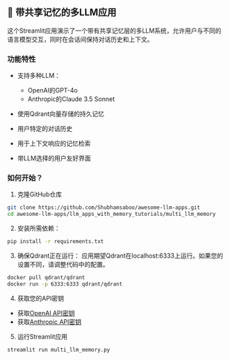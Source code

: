 ## 🧠 带共享记忆的多LLM应用
这个Streamlit应用演示了一个带有共享记忆层的多LLM系统，允许用户与不同的语言模型交互，同时在会话间保持对话历史和上下文。

### 功能特性

- 支持多种LLM：
    - OpenAI的GPT-4o
    - Anthropic的Claude 3.5 Sonnet

- 使用Qdrant向量存储的持久记忆
- 用户特定的对话历史
- 用于上下文响应的记忆检索
- 带LLM选择的用户友好界面

### 如何开始？

1. 克隆GitHub仓库
```bash
git clone https://github.com/Shubhamsaboo/awesome-llm-apps.git
cd awesome-llm-apps/llm_apps_with_memory_tutorials/multi_llm_memory
```

2. 安装所需依赖：

```bash
pip install -r requirements.txt
```

3. 确保Qdrant正在运行：
应用期望Qdrant在localhost:6333上运行。如果您的设置不同，请调整代码中的配置。

```bash
docker pull qdrant/qdrant
docker run -p 6333:6333 qdrant/qdrant
```

4. 获取您的API密钥

- 获取[OpenAI API密钥](https://platform.openai.com/)
- 获取[Anthropic API密钥](https://console.anthropic.com/)

5. 运行Streamlit应用
```bash
streamlit run multi_llm_memory.py
```
